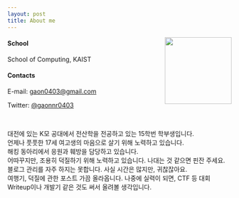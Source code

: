 ```yaml
---
layout: post
title: About me
---
```


<!--
<p align = "center">
  <img src = "/images/About_me.png" width = "250" height = "250">
</p>
-->
<img style="float: right; width: 150px;" src="{{ site.baseurl }}/images/About_me.png">

#### School
School of Computing, KAIST

#### Contacts
E-mail: <a href = "mailto:gaon0403@gmail.com">gaon0403@gmail.com</a>

Twitter: <a href = "https://twitter.com/gaonnr0403">@gaonnr0403</a>

<br clear = "left">

대전에 있는 K모 공대에서 전산학을 전공하고 있는 15학번 학부생입니다.  
언제나 풋풋한 17세 여고생의 마음으로 살기 위해 노력하고 있습니다.  
해킹 동아리에서 응원과 훼방을 담당하고 있습니다.  
어따꾸지만, 조용히 덕질하기 위해 노력하고 있습니다. 나대는 것 같으면 핀잔 주세요.  
블로그 관리를 자주 하지는 못합니다. 사실 시간은 많지만, 귀찮잖아요.  
여행기, 덕질에 관한 포스트 가끔 올라옵니다. 나중에 실력이 되면, CTF 등 대회 Writeup이나 개발기 같은 것도 써서 올려볼 생각입니다.
